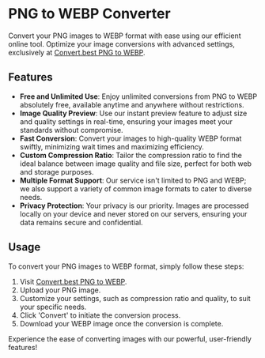 # PNG to WEBP Converter

Convert your PNG images to WEBP format with ease using our efficient online tool. Optimize your image conversions with advanced settings, exclusively at [Convert.best PNG to WEBP](https://convert.best/pngtowebp.html).

## Features

- **Free and Unlimited Use**: Enjoy unlimited conversions from PNG to WEBP absolutely free, available anytime and anywhere without restrictions.
- **Image Quality Preview**: Use our instant preview feature to adjust size and quality settings in real-time, ensuring your images meet your standards without compromise.
- **Fast Conversion**: Convert your images to high-quality WEBP format swiftly, minimizing wait times and maximizing efficiency.
- **Custom Compression Ratio**: Tailor the compression ratio to find the ideal balance between image quality and file size, perfect for both web and storage purposes.
- **Multiple Format Support**: Our service isn't limited to PNG and WEBP; we also support a variety of common image formats to cater to diverse needs.
- **Privacy Protection**: Your privacy is our priority. Images are processed locally on your device and never stored on our servers, ensuring your data remains secure and confidential.

## Usage

To convert your PNG images to WEBP format, simply follow these steps:
1. Visit [Convert.best PNG to WEBP](https://convert.best/pngtowebp.html).
2. Upload your PNG image.
3. Customize your settings, such as compression ratio and quality, to suit your specific needs.
4. Click 'Convert' to initiate the conversion process.
5. Download your WEBP image once the conversion is complete.

Experience the ease of converting images with our powerful, user-friendly features!
